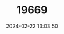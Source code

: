 ---
title: "19669"
category: "Rhodacmea elatior"
draft: false
date: 2024-02-22 13:03:50
languages:
  English: ["Domed Ancylid"]
---
